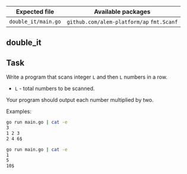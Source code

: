 | Expected file       | Available packages                        |
| ------------------- | ----------------------------------------- |
| `double_it/main.go` | `github.com/alem-platform/ap` `fmt.Scanf` |

## double_it

## Task

Write a program that scans integer `L` and then `L` numbers in a row.

- `L` - total numbers to be scanned.

Your program should output each number multiplied by two.

Examples:

```sh
go run main.go | cat -e
3
1 2 3
2 4 6$
```

```sh
go run main.go | cat -e
1
5
10$
```
